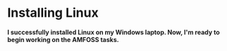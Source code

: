 # Installing Linux

**I successfully installed Linux on my Windows laptop. Now, I'm ready to begin working on the AMFOSS tasks.**

